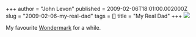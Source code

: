 +++
author = "John Levon"
published = 2009-02-06T18:01:00.002000Z
slug = "2009-02-06-my-real-dad"
tags = []
title = "My Real Dad"
+++
[![](../images/thumbnails/2009-02-06-my-real-dad-2009-02-06-487time.gif)](../images/2009-02-06-my-real-dad-2009-02-06-487time.gif)  
  
  
  
  
  
  
  
  
  
  
  
  
  
  
  
  
  
  
  
  
  
  
  
  
  
  
  
  
  
  
  
  
  
  
  
  
  
  
  
  
  
  
  
  
  
  
  
  
  
  
  
  
  
  
  
  
  
  
  
  
  
  
My favourite [Wondermark](http://wondermark.com/487/) for a while.
